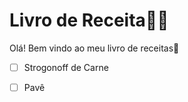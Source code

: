# Livro de Receita:woman_cook:

Olá! Bem vindo ao meu livro de receitas:wave:

- [ ] Strogonoff de Carne

- [ ] Pavê

  